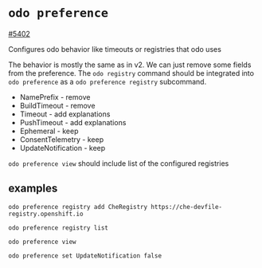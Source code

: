 
# `odo preference`

[#5402](https://github.com/redhat-developer/odo/issues/5402)

Configures odo behavior like timeouts or registries that odo uses

The behavior is mostly the same as in v2. We can just remove some fields from the preference.
The `odo registry` command should be integrated into `odo preference` as a `odo preference registry` subcommand.

- NamePrefix          - remove
- BuildTimeout        - remove
- Timeout             - add explanations
- PushTimeout         - add explanations
- Ephemeral           - keep
- ConsentTelemetry    - keep
- UpdateNotification  - keep


`odo preference view` should include list of the configured registries

## examples

```
odo preference registry add CheRegistry https://che-devfile-registry.openshift.io

odo preference registry list

odo preference view

odo preference set UpdateNotification false
```
